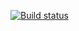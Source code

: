 [![Build status](https://ci.appveyor.com/api/projects/status/cqfimi0gj68v2817?svg=true)](https://ci.appveyor.com/project/olganma/reporting)
